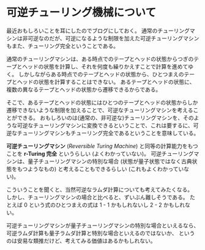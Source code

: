 # 可逆チューリング機械について

最近おもしろいことを耳にしたのでブログにしておく。
通常のチューリングマシンは非可逆なのだが、可逆になるような制限を加えた可逆チューリングマシンもまた、チューリング完全ということである。

通常のチューリングマシンは、ある時点でのテープとヘッドの状態からつぎのテープとヘッドの状態を計算し、それを何度も繰りかえすことで計算を進めてゆく。
しかしながらある時点でのテープとヘッドの状態から、ひとつまえのテープとヘッドの状態を計算することはできない。
あるテープとヘッドの状態に、複数の異なるテープとヘッドの状態から遷移できるからである。

そこで、あるテープとヘッドの状態にはひとつのテープとヘッドの状態からしか遷移できないような制限を加えることで、可逆なチューリングマシンを考えることができる。
おもしろいのは(通常の、非可逆な)チューリングマシンを、そのような可逆なチューリングマシンに変換できるということで、これは要するに、可逆なチューリングマシンもチューリング完全であるということを意味している。

**可逆チューリングマシン** (*Reversible Turing Machine*) と同等の計算能力をもつことを **r-Turing 完全** というらしい (よくわかっていない)。
可逆チューリングマシンは、量子チューリングマシンの特別な場合 (状態が量子状態ではなく古典状態をもつようなもの) と考えることもできるらしい (これもよくわかっていない)。

こういうことを聞くと、当然可逆なラムダ計算についても考えてみたくなる。
しかし、チューリングマシンの場合と比べると、ずいぶん難しそうである。
たとえば 0 という式のひとつまえの式は 1 - 1 かもしれないし 2 - 2 かもしれない。

可逆チューリングマシンが量子チューリングマシンの特別な場合といえるなら、可逆ラムダ計算も量子ラムダ計算と特別な場合といえるのではないか、
というのは安易な類推だけど、考えてみる価値はあるかもしれない。
